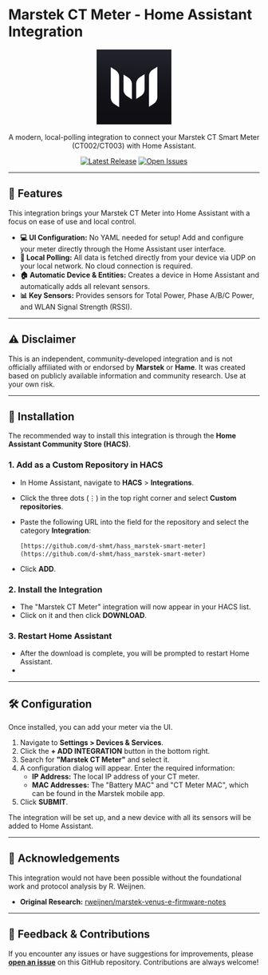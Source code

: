 # Marstek CT Meter - Home Assistant Integration

<p align="center">
  <img src="https://raw.githubusercontent.com/d-shmt/hass_marstek-smart-meter/main/custom_components/marstek_ct/logo.png" width="150">
</p>

<p align="center">
  A modern, local-polling integration to connect your Marstek CT Smart Meter (CT002/CT003) with Home Assistant.
</p>

<p align="center">
  <a href="https://github.com/d-shmt/hass_marstek-smart-meter/releases"><img src="https://img.shields.io/github/v/release/d-shmt/hass_marstek-smart-meter?style=for-the-badge&color=blue" alt="Latest Release"></a>
  <a href="https://github.com/d-shmt/hass_marstek-smart-meter/issues"><img src="https://img.shields.io/github/issues/d-shmt/hass_marstek-smart-meter?style=for-the-badge&color=orange" alt="Open Issues"></a>
</p>

---

## 🌟 Features

This integration brings your Marstek CT Meter into Home Assistant with a focus on ease of use and local control.

* **💻 UI Configuration:** No YAML needed for setup! Add and configure your meter directly through the Home Assistant user interface.
* **📡 Local Polling:** All data is fetched directly from your device via UDP on your local network. No cloud connection is required.
* **🏠 Automatic Device & Entities:** Creates a device in Home Assistant and automatically adds all relevant sensors.
* **📊 Key Sensors:** Provides sensors for Total Power, Phase A/B/C Power, and WLAN Signal Strength (RSSI).

---

## ⚠️ Disclaimer

This is an independent, community-developed integration and is not officially affiliated with or endorsed by **Marstek** or **Hame**. It was created based on publicly available information and community research. Use at your own risk.

---

## 🚀 Installation

The recommended way to install this integration is through the **Home Assistant Community Store (HACS)**.

### 1. Add as a Custom Repository in HACS

* In Home Assistant, navigate to **HACS** > **Integrations**.
* Click the three dots (⋮) in the top right corner and select **Custom repositories**.
* Paste the following URL into the field for the repository and select the category **Integration**:

    ```
    [https://github.com/d-shmt/hass_marstek-smart-meter](https://github.com/d-shmt/hass_marstek-smart-meter)
    ```

* Click **ADD**.

### 2. Install the Integration

* The "Marstek CT Meter" integration will now appear in your HACS list.
* Click on it and then click **DOWNLOAD**.

### 3. Restart Home Assistant

* After the download is complete, you will be prompted to restart Home Assistant.
* 
---

## 🛠️ Configuration

Once installed, you can add your meter via the UI.

1.  Navigate to **Settings > Devices & Services**.
2.  Click the **+ ADD INTEGRATION** button in the bottom right.
3.  Search for **"Marstek CT Meter"** and select it.
4.  A configuration dialog will appear. Enter the required information:
    * **IP Address:** The local IP address of your CT meter.
    * **MAC Addresses:** The "Battery MAC" and "CT Meter MAC", which can be found in the Marstek mobile app.
5.  Click **SUBMIT**.

The integration will be set up, and a new device with all its sensors will be added to Home Assistant.

---

## 🙏 Acknowledgements

This integration would not have been possible without the foundational work and protocol analysis by R. Weijnen.
* **Original Research:** [rweijnen/marstek-venus-e-firmware-notes](https://github.com/rweijnen/marstek-venus-e-firmware-notes/)

---

## 💬 Feedback & Contributions

If you encounter any issues or have suggestions for improvements, please [**open an issue**](https://github.com/d-shmt/hass_marstek-smart-meter/issues) on this GitHub repository. Contributions are always welcome!
